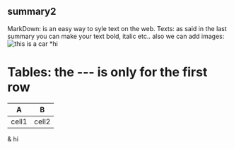 ## summary2
MarkDown: is an easy way to syle text on the web.
Texts: as said in the last summary you can make your text bold, italic etc..
also we can add images: ![this is a car](https://i.ytimg.com/vi/7PXLPzcIydw/maxresdefault.jpg)
*hi 
# Tables: the --- is only for the first row 
A | B 
----- | -------
cell1 | cell2
& hi
